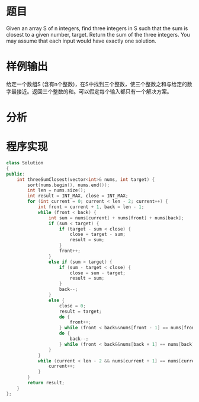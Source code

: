 # 题目
Given an array S of n integers, find three integers in S such that the sum is closest to a given number, target. 
Return the sum of the three integers.
You may assume that each input would have exactly one solution.
# 样例输出
给定一个数组S (含有n个整数)，在S中找到三个整数，使三个整数之和与给定的数字最接近。返回三个整数的和。可以假定每个输入都只有一个解决方案。
# 分析
# 程序实现
```cpp
class Solution
{
public:
    int threeSumClosest(vector<int>& nums, int target) {
        sort(nums.begin(), nums.end());
        int len = nums.size();
        int result = INT_MAX, close = INT_MAX;
        for (int current = 0; current < len - 2; current++) {
            int front = current + 1, back = len - 1;
            while (front < back) {
                int sum = nums[current] + nums[front] + nums[back];
                if (sum < target) {
                    if (target - sum < close) {
                        close = target - sum;
                        result = sum;
                    }
                    front++;
                }
                else if (sum > target) {
                    if (sum - target < close) {
                        close = sum - target;
                        result = sum;
                    }
                    back--;
                }
                else {
                    close = 0;
                    result = target;
                    do {
                        front++;
                    } while (front < back&&nums[front - 1] == nums[front]);
                    do {
                        back--;
                    } while (front < back&&nums[back + 1] == nums[back]);
                }
            }
            while (current < len - 2 && nums[current + 1] == nums[current]) {
                current++;
            }
        }
        return result;
    }
};
